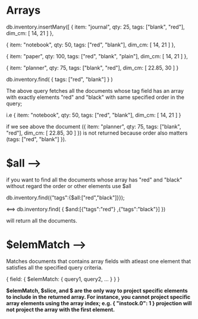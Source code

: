# Arrays


  db.inventory.insertMany([
   { item: "journal", qty: 25, tags: ["blank", "red"], dim_cm: [ 14, 21 ] },
   
   { item: "notebook", qty: 50, tags: ["red", "blank"], dim_cm: [ 14, 21 ] },
   
   { item: "paper", qty: 100, tags: ["red", "blank", "plain"], dim_cm: [ 14, 21 ] },
   
   { item: "planner", qty: 75, tags: ["blank", "red"], dim_cm: [ 22.85, 30 ] }
   
   
  
  
 db.inventory.find( { tags: ["red", "blank"] } ) 
 
  
  The above query fetches all the documents whose tag field has an array with exactly elements "red" and "black" with same       specified order in the query;
  
  i.e  { item: "notebook", qty: 50, tags: ["red", "blank"], dim_cm: [ 14, 21 ] }
  
  
  if we see above the document ({ item: "planner", qty: 75, tags: ["blank", "red"], dim_cm: [ 22.85, 30 ] }) is not returned     because order also matters (tags: ["red", "blank"] }).
  
  
  # $all  -->
  
  if you want to find all the documents whose array has "red" and "black" without regard the order  or other elements use $all
  
  db.inventory.find({"tags":{$all:["red","black"]}});
  
  <==>  db.inventory.find( { $and:[{"tags":"red"} ,{"tags":"black"}] })

  
  will return all the documents.
  
  
  # $elemMatch -->
  
  Matches documents that contains array fields with atleast one element that satisfies all the specified query criteria.
  
  { field: { $elemMatch: { query1, query2, ... } } }
  
  **$elemMatch, $slice, and $ are the only way to project specific elements to include in the returned array. For instance, you cannot project specific array elements using the array index; e.g. { "instock.0": 1 } projection will not project the array with the first element.**
  
  
  
  
  
  
  
  
